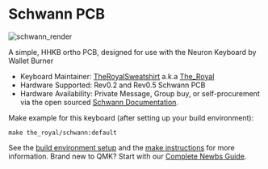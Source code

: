 # Schwann PCB

![schwann_render](https://i.imgur.com/04uaN8xl.jpg)

A simple, HHKB ortho PCB, designed for use with the Neuron Keyboard by Wallet Burner

* Keyboard Maintainer: [TheRoyalSweatshirt](https://github.com/TheRoyalSweatshirt) a.k.a [The_Royal](https://reddit.com/u/The_Royal)
* Hardware Supported: Rev0.2 and Rev0.5 Schwann PCB
* Hardware Availability: Private Message, Group buy, or self-procurement via the open sourced [Schwann Documentation](https://github.com/TheRoyalSweatshirt/The_Royal_Projects/tree/schwann/PCBs/Schwann_PCB).

Make example for this keyboard (after setting up your build environment):

    make the_royal/schwann:default

See the [build environment setup](https://docs.qmk.fm/#/getting_started_build_tools) and the [make instructions](https://docs.qmk.fm/#/getting_started_make_guide) for more information. Brand new to QMK? Start with our [Complete Newbs Guide](https://docs.qmk.fm/#/newbs).
